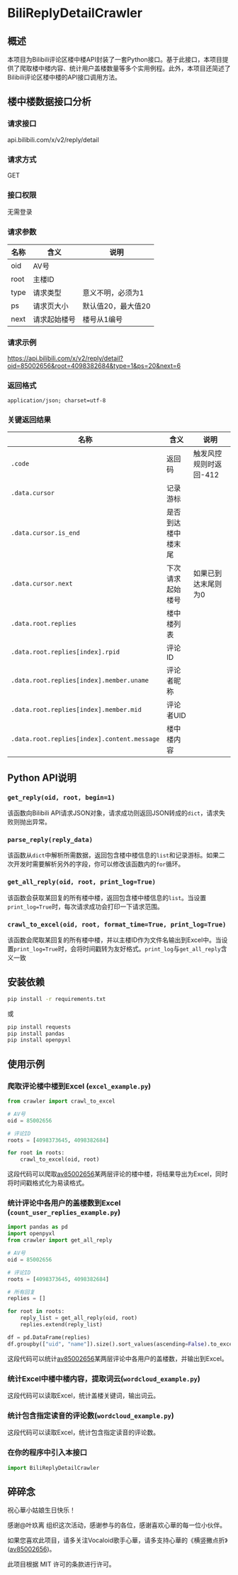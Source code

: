 # BiliReplyDetailCrawler
## 概述
本项目为Bilibili评论区楼中楼API封装了一套Python接口。基于此接口，本项目提供了爬取楼中楼内容、统计用户盖楼数量等多个实用例程。此外，本项目还简述了Bilibili评论区楼中楼的API接口调用方法。
## 楼中楼数据接口分析
### 请求接口
api.bilibili.com/x/v2/reply/detail
### 请求方式
GET
### 接口权限
无需登录
### 请求参数
|名称|含义|说明|
|----|----|----|
|oid|AV号||
|root|主楼ID||
|type|请求类型|意义不明，必须为1|
|ps|请求页大小|默认值20，最大值20|
|next|请求起始楼号|楼号从1编号|
### 请求示例
https://api.bilibili.com/x/v2/reply/detail?oid=85002656&root=4098382684&type=1&ps=20&next=6
### 返回格式
`application/json; charset=utf-8`
### 关键返回结果
|名称|含义|说明|
|----|----|----|
|`.code`|返回码|触发风控规则时返回-412|
|`.data.cursor`|记录游标||
|`.data.cursor.is_end`|是否到达楼中楼末尾||
|`.data.cursor.next`|下次请求起始楼号|如果已到达末尾则为0|
|`.data.root.replies`|楼中楼列表||
|`.data.root.replies[index].rpid`|评论ID||
|`.data.root.replies[index].member.uname`|评论者昵称||
|`.data.root.replies[index].member.mid`|评论者UID||
|`.data.root.replies[index].content.message`|楼中楼内容||

## Python API说明
### `get_reply(oid, root, begin=1)`
该函数向Bilibili API请求JSON对象，请求成功则返回JSON转成的`dict`，请求失败则抛出异常。
### `parse_reply(reply_data)`
该函数从`dict`中解析所需数据，返回包含楼中楼信息的`list`和记录游标。如果二次开发时需要解析另外的字段，你可以修改该函数内的``for``循环。
### `get_all_reply(oid, root, print_log=True)`
该函数会获取某回复的所有楼中楼，返回包含楼中楼信息的`list`。当设置`print_log=True`时，每次请求成功会打印一下请求范围。
### `crawl_to_excel(oid, root, format_time=True, print_log=True)`
该函数会爬取某回复的所有楼中楼，并以主楼ID作为文件名输出到Excel中。当设置`print_log=True`时，会将时间戳转为友好格式。`print_log`与`get_all_reply`含义一致
## 安装依赖
```bash
pip install -r requirements.txt 
```
或
```bash
pip install requests
pip install pandas
pip install openpyxl
```
## 使用示例
### 爬取评论楼中楼到Excel (`excel_example.py`)
```python
from crawler import crawl_to_excel

# AV号
oid = 85002656

# 评论ID
roots = [4098373645, 4098382684]

for root in roots:
    crawl_to_excel(oid, root)
```
这段代码可以爬取[av85002656](https://www.bilibili.com/video/av85002656)某两层评论的楼中楼，将结果导出为Excel，同时将时间戳格式化为易读格式。
### 统计评论中各用户的盖楼数到Excel (`count_user_replies_example.py`)
```python
import pandas as pd
import openpyxl
from crawler import get_all_reply

# AV号
oid = 85002656

# 评论ID
roots = [4098373645, 4098382684]

# 所有回复
replies = []

for root in roots:
    reply_list = get_all_reply(oid, root)
    replies.extend(reply_list)

df = pd.DataFrame(replies)
df.groupby(["uid", "name"]).size().sort_values(ascending=False).to_excel("rank.xlsx")
```
这段代码可以统计[av85002656](https://www.bilibili.com/video/av85002656)某两层评论中各用户的盖楼数，并输出到Excel。
### 统计Excel中楼中楼内容，提取词云(`wordcloud_example.py`)
这段代码可以读取Excel，统计盖楼关键词，输出词云。
### 统计包含指定读音的评论数(`wordcloud_example.py`)
这段代码可以读取Excel，统计包含指定读音的评论数。
### 在你的程序中引入本接口
```python
import BiliReplyDetailCrawler
```

## 碎碎念
祝心華小姑娘生日快乐！

感谢@叶玖离 组织这次活动，感谢参与的各位，感谢喜欢心華的每一位小伙伴。

如果您喜欢此项目，请多关注Vocaloid歌手心華，请多支持心華的《横竖撇点折》([av85002656](https://www.bilibili.com/video/av85002656))。

此项目根据 MIT 许可的条款进行许可。
